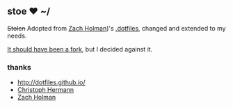 ## stoe ❤ ~/

~~Stolen~~ Adopted from [Zach Holman](https://github.com/holman))'s [.dotfiles](https://github.com/holman/dotfiles),  changed and extended to my needs.

[It should have been a fork](https://zachholman.com/2010/08/dotfiles-are-meant-to-be-forked/ "Dotfiles Are Meant to Be Forked"), but I decided against it.

### thanks

 * http://dotfiles.github.io/
 * [Christoph Hermann](https://github.com/stoeffel)
 * [Zach Holman](https://github.com/holman)
